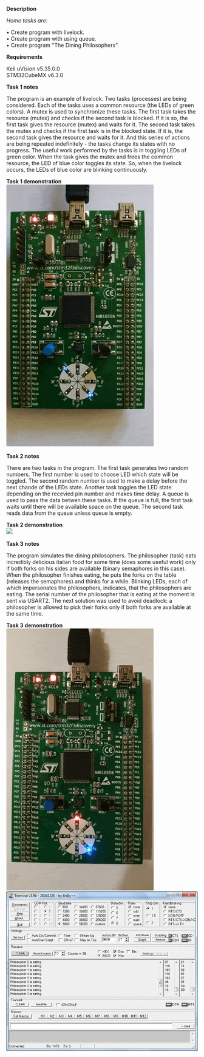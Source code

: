 **Description**

*Home tasks are:*

• Create program with livelock.<br>
• Create program with using queue.<br>
• Create program "The Dining Philosophers".<br>

**Requirements**

Keil uVision v5.35.0.0<br>
STM32CubeMX v6.3.0<br>

**Task 1 notes**

The program is an example of livelock. Two tasks (processes) are being considered.
Each of the tasks uses a common resource (the LEDs of green colors). A mutex is used to synchronize these tasks.
The first task takes the resource (mutex) and checks if the second task is blocked. If it is so, 
the first task gives the resource (mutex) and waits for it. The second task takes the mutex and checks
if the first task is in the blocked state. If it is, the second task gives the resource and  waits for it.
And this series of actions are being repeated indefinitely - the tasks change its states with no progress.
The useful work performed by the tasks is in toggling LEDs of green color. When the task gives the mutex
and frees the common resource, the LED of blue color toggles its state. So, when the livelock occurs,
the LEDs of blue color are blinking continuously.
<br>

**Task 1 demonstration**
<br>
![](task1.gif)



**Task 2 notes**

There are two tasks in the program. The first task generates two random numbers. The first number is used
to choose LED which state will be toggled. The second random number is used to make a delay before the next
chande of the LEDs state. Another task toggles the LED state depending on the recevied pin number and makes time delay.
A queue is used to pass the data betwen these tasks. If the queue is full, the first task waits until there will be 
available space on the queue. The second task reads data from the queue unless queue is empty. 
<br>

**Task 2 demonstration**
<br>
![](task2.gif)



**Task 3 notes**

The program simulates the dining philosophers. The philosopher (task) eats incredibly delicious italian food
for some time (does some useful work) only if both forks on his sides are available (binary semaphores in this case). 
When the philosopher finishes eating, he puts the forks on the table (releases the semaphores) and 
thinks for a while. Blinking LEDs, each of which impersonates the philosophers, indicates,
that the philosophers are eating. The serial number of the philosopher that is eating at the moment is sent via USART2.
The next solution was used to avoid deadlock: a philosopher is allowed to pick their forks only if both forks
are available at the same time.
<br>

**Task 3 demonstration**
<br>
![](task3.gif)
<br>
![](task3_terminal.gif)
